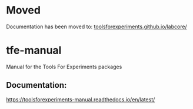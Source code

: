 # Moved

Documentation has been moved to: [toolsforexperiments.github.io/labcore/](toolsforexperiments.github.io/labcore/)

# tfe-manual
Manual for the Tools For Experiments packages

## Documentation:
https://toolsforexperiments-manual.readthedocs.io/en/latest/
